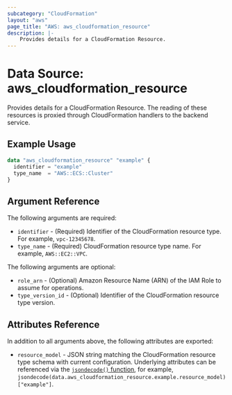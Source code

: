 ```yaml
---
subcategory: "CloudFormation"
layout: "aws"
page_title: "AWS: aws_cloudformation_resource"
description: |-
    Provides details for a CloudFormation Resource.
---
```


# Data Source: aws_cloudformation_resource

Provides details for a CloudFormation Resource. The reading of these resources is proxied through CloudFormation handlers to the backend service.

## Example Usage

```terraform
data "aws_cloudformation_resource" "example" {
  identifier = "example"
  type_name  = "AWS::ECS::Cluster"
}
```

## Argument Reference

The following arguments are required:

* `identifier` - (Required) Identifier of the CloudFormation resource type. For example, `vpc-12345678`.
* `type_name` - (Required) CloudFormation resource type name. For example, `AWS::EC2::VPC`.

The following arguments are optional:

* `role_arn` - (Optional) Amazon Resource Name (ARN) of the IAM Role to assume for operations.
* `type_version_id` - (Optional) Identifier of the CloudFormation resource type version.

## Attributes Reference

In addition to all arguments above, the following attributes are exported:

* `resource_model` - JSON string matching the CloudFormation resource type schema with current configuration. Underlying attributes can be referenced via the [`jsondecode()` function](https://www.terraform.io/docs/language/functions/jsondecode.html), for example, `jsondecode(data.aws_cloudformation_resource.example.resource_model)["example"]`.
